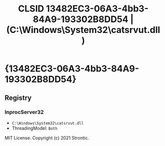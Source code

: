 ﻿---
title: "CLSID 13482EC3-06A3-4bb3-84A9-193302B8DD54 | (C:\\Windows\\System32\\catsrvut.dll)"
excerpt: What is COM-Object CLSID 13482EC3-06A3-4bb3-84A9-193302B8DD54?
---

# {13482EC3-06A3-4bb3-84A9-193302B8DD54}


## Registry


### InprocServer32

* `C:\Windows\System32\catsrvut.dll`
* ThreadingModel: `Both`

MIT License. Copyright (c) 2021 Strontic.



